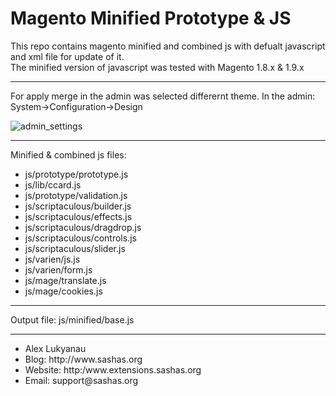 Magento Minified Prototype & JS
==================

This repo contains magento minified and combined js with defualt javascript and xml file for update of it. <br/>
The minified version of javascript was tested with Magento 1.8.x & 1.9.x

------------

For apply merge in the admin was selected differernt theme. 
In the admin: System->Configuration->Design

![admin_settings](http://i.imgur.com/BWYc9mn.png)

-------------

Minified & combined js files:
 <ul>
	<li>js/prototype/prototype.js</li>
	<li>js/lib/ccard.js</li>
	<li>js/prototype/validation.js</li>
	<li>js/scriptaculous/builder.js</li>
        <li>js/scriptaculous/effects.js</li>
        <li>js/scriptaculous/dragdrop.js</li>
        <li>js/scriptaculous/controls.js</li>
        <li>js/scriptaculous/slider.js</li>
        <li>js/varien/js.js</li>
        <li>js/varien/form.js</li>
        <li>js/mage/translate.js</li>
        <li>js/mage/cookies.js</li>
 </ul>

-------------

Output file:
	js/minified/base.js

-------------

<ul>
<li>Alex Lukyanau</li>
<li>Blog: http://www.sashas.org</li>
<li>Website: http:/www.extensions.sashas.org</li>
<li>Email: support@sashas.org</li>
</ul>

